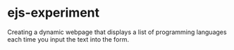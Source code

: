 # ejs-experiment
Creating a dynamic webpage that displays a list of programming languages each time you input the text into the form.
